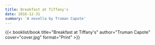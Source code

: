 ```yaml
---
title: Breakfast at Tiffany's
date: 2016-12-31
summary: 'A novella by Truman Capote'
---
```


{{< booklist/book
title="Breakfast at Tiffany's"
author="Truman Capote"
cover="cover.jpg"
format="Print" >}}
